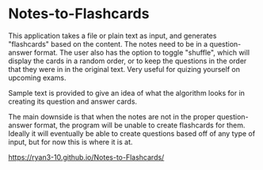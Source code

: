 # Notes-to-Flashcards
This application takes a file or plain text as input, and generates "flashcards" based on the content. The notes need to be in a question-answer format. The user also has the option to toggle "shuffle", which will display the cards in a random order, or to keep the questions in the order that they were in in the original text. Very useful for quizing yourself on upcoming exams. 

Sample text is provided to give an idea of what the algorithm looks for in creating its question and answer cards.

The main downside is that when the notes are not in the proper question-answer format, the program will be unable to create flashcards for them. Ideally it will eventually be able to create questions based off of any type of input, but for now this is where it is at. 

https://ryan3-10.github.io/Notes-to-Flashcards/
